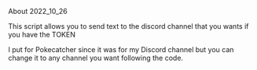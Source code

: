 About 2022_10_26


This script allows you to send text to the discord channel that you wants if you have the TOKEN

I put for Pokecatcher since it was for my Discord channel but you can change it to any channel you want following the code.